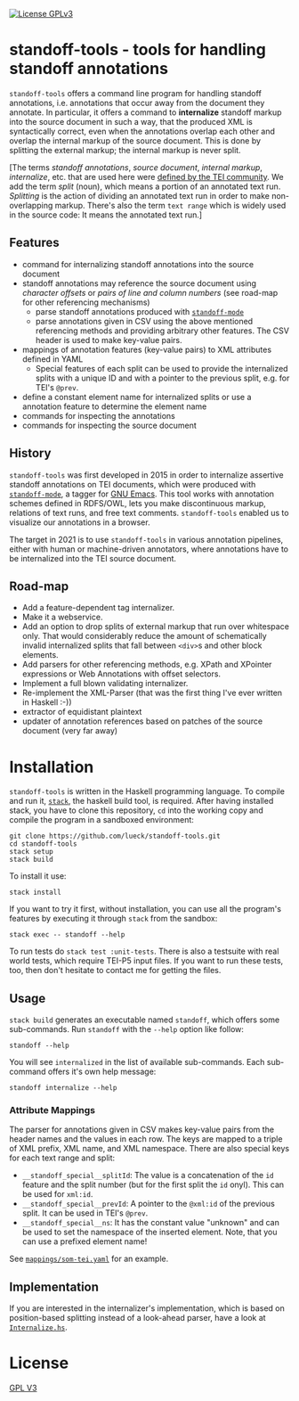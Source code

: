 [![License GPLv3](https://img.shields.io/badge/license-GPL_3-green.svg)](http://www.gnu.org/licenses/gpl-3.0.txt)

# standoff-tools - tools for handling standoff annotations #

`standoff-tools` offers a command line program for handling standoff
annotations, i.e. annotations that occur away from the document they
annotate. In particular, it offers a command to **internalize**
standoff markup into the source document in such a way, that the
produced XML is syntactically correct, even when the annotations
overlap each other and overlap the internal markup of the source
document. This is done by splitting the external markup; the internal
markup is never split.

[The terms *standoff annotations*, *source document*, *internal
markup*, *internalize*, etc. that are used here were [defined by the
TEI
community](https://www.tei-c.org/release/doc/tei-p5-doc/en/html/SA.html#SASO). We
add the term *split* (noun), which means a portion of an annotated
text run. *Splitting* is the action of dividing an annotated text run
in order to make non-overlapping markup. There's also the term `text
range` which is widely used in the source code: It means the annotated
text run.]


## Features ##

- command for internalizing standoff annotations into the source document
- standoff annotations may reference the source document using
  *character offsets* or *pairs of line and column numbers* (see
  road-map for other referencing mechanisms)
  - parse standoff annotations produced with
    [`standoff-mode`](https://github.com/lueck/standoff-mode)
  - parse annotations given in CSV using the above mentioned
    referencing methods and providing arbitrary other features. The
    CSV header is used to make key-value pairs.
- mappings of annotation features (key-value pairs) to XML attributes
  defined in YAML
  - Special features of each split can be used to provide the
    internalized splits with a unique ID and with a pointer to the
    previous split, e.g. for TEI's `@prev`.
- define a constant element name for internalized splits or use a
  annotation feature to determine the element name
- commands for inspecting the annotations
- commands for inspecting the source document


## History ##

`standoff-tools` was first developed in 2015 in order to internalize
assertive standoff annotations on TEI documents, which were produced
with [`standoff-mode`](https://github.com/lueck/standoff-mode), a
tagger for [GNU Emacs](https://www.gnu.org/software/emacs/). This tool
works with annotation schemes defined in RDFS/OWL, lets you make
discontinuous markup, relations of text runs, and free text
comments. `standoff-tools` enabled us to visualize our annotations in
a browser.

The target in 2021 is to use `standoff-tools` in various annotation
pipelines, either with human or machine-driven annotators, where
annotations have to be internalized into the TEI source document.


## Road-map ##

- Add a feature-dependent tag internalizer.
- Make it a webservice.
- Add an option to drop splits of external markup that run over
  whitespace only. That would considerably reduce the amount of
  schematically invalid internalized splits that fall between
  `<div>`s and other block elements.
- Add parsers for other referencing methods, e.g. XPath and XPointer
  expressions or Web Annotations with offset selectors.
- Implement a full blown validating internalizer.
- Re-implement the XML-Parser (that was the first thing I've ever
  written in Haskell :-))
- extractor of equidistant plaintext
- updater of annotation references based on patches of the source
  document (very far away)


# Installation #

`standoff-tools` is written in the Haskell programming language. To
compile and run it, [`stack`](https://haskellstack.org), the haskell
build tool, is required. After having installed stack, you have to
clone this repository, `cd` into the working copy and compile the
program in a sandboxed environment:

```{shell}
git clone https://github.com/lueck/standoff-tools.git
cd standoff-tools
stack setup
stack build
```

To install it use:

```{shell}
stack install
```

If you want to try it first, without installation, you can use all the
program's features by executing it through `stack` from the sandbox:

```{shell}
stack exec -- standoff --help
```

To run tests do `stack test :unit-tests`. There is also a testsuite
with real world tests, which require TEI-P5 input files. If you want
to run these tests, too, then don't hesitate to contact me for getting
the files.


## Usage ##

`stack build` generates an executable named `standoff`, which offers
some sub-commands. Run `standoff` with the `--help` option like
follow:

```{shell}
standoff --help
```

You will see `internalized` in the list of available
sub-commands. Each sub-command offers it's own help message:

```{shell}
standoff internalize --help
```

### Attribute Mappings ###

The parser for annotations given in CSV makes key-value pairs from the
header names and the values in each row. The keys are mapped to a
triple of XML prefix, XML name, and XML namespace. There are also
special keys for each text range and split:

- `__standoff_special__splitId`: The value is a concatenation of the
  `id` feature and the split number (but for the first split the `id`
  onyl). This can be used for `xml:id`.
- `__standoff_special__prevId`: A pointer to the `@xml:id` of the
  previous split. It can be used in TEI's `@prev`.
- `__standoff_special__ns`: It has the constant value "unknown" and
  can be used to set the namespace of the inserted element. Note, that
  you can use a prefixed element name!

See [`mappings/som-tei.yaml`](mappings/som-tei.yaml) for an example.


## Implementation ##

If you are interested in the internalizer's implementation, which is
based on position-based splitting instead of a look-ahead parser, have
a look at [`Internalize.hs`](src/StandOff/Internalize.hs).


# License #

[GPL V3](http://www.gnu.org/licenses/gpl-3.0.txt)
